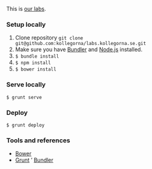 This is [our labs](http://labs.kollegorna.se).

### Setup locally

1. Clone repository ``git clone git@github.com:kollegorna/labs.kollegorna.se.git``
2. Make sure you have [Bundler](https://rubygems.org/gems/bundler) and [Node.js](http://nodejs.org) installed.
2. ``$ bundle install``
3. ``$ npm install``
4. ``$ bower install``

### Serve locally

	$ grunt serve

### Deploy

	$ grunt deploy

### Tools and references

* [Bower](http://www.bower.io)
* [Grunt](http://www.gruntjs.com)
’ [Bundler](https://rubygems.org/gems/bundler)